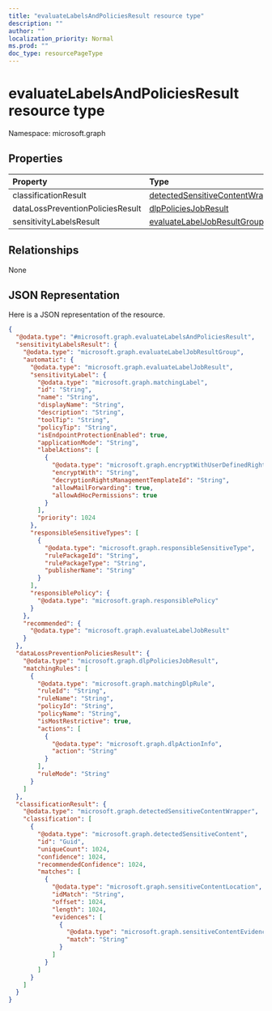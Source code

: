 ```yaml
---
title: "evaluateLabelsAndPoliciesResult resource type"
description: ""
author: ""
localization_priority: Normal
ms.prod: ""
doc_type: resourcePageType
---
```


# evaluateLabelsAndPoliciesResult resource type


Namespace: microsoft.graph



## Properties
|Property|Type|Description|
|:---|:---|:---|
|classificationResult|[detectedSensitiveContentWrapper](../resources/detectedsensitivecontentwrapper.md)||
|dataLossPreventionPoliciesResult|[dlpPoliciesJobResult](../resources/dlppoliciesjobresult.md)||
|sensitivityLabelsResult|[evaluateLabelJobResultGroup](../resources/evaluatelabeljobresultgroup.md)||

## Relationships
None

## JSON Representation
Here is a JSON representation of the resource.
<!-- {
  "blockType": "resource",
  "@odata.type": "microsoft.graph.evaluateLabelsAndPoliciesResult"
}
-->
``` json
{
  "@odata.type": "#microsoft.graph.evaluateLabelsAndPoliciesResult",
  "sensitivityLabelsResult": {
    "@odata.type": "microsoft.graph.evaluateLabelJobResultGroup",
    "automatic": {
      "@odata.type": "microsoft.graph.evaluateLabelJobResult",
      "sensitivityLabel": {
        "@odata.type": "microsoft.graph.matchingLabel",
        "id": "String",
        "name": "String",
        "displayName": "String",
        "description": "String",
        "toolTip": "String",
        "policyTip": "String",
        "isEndpointProtectionEnabled": true,
        "applicationMode": "String",
        "labelActions": [
          {
            "@odata.type": "microsoft.graph.encryptWithUserDefinedRights",
            "encryptWith": "String",
            "decryptionRightsManagementTemplateId": "String",
            "allowMailForwarding": true,
            "allowAdHocPermissions": true
          }
        ],
        "priority": 1024
      },
      "responsibleSensitiveTypes": [
        {
          "@odata.type": "microsoft.graph.responsibleSensitiveType",
          "rulePackageId": "String",
          "rulePackageType": "String",
          "publisherName": "String"
        }
      ],
      "responsiblePolicy": {
        "@odata.type": "microsoft.graph.responsiblePolicy"
      }
    },
    "recommended": {
      "@odata.type": "microsoft.graph.evaluateLabelJobResult"
    }
  },
  "dataLossPreventionPoliciesResult": {
    "@odata.type": "microsoft.graph.dlpPoliciesJobResult",
    "matchingRules": [
      {
        "@odata.type": "microsoft.graph.matchingDlpRule",
        "ruleId": "String",
        "ruleName": "String",
        "policyId": "String",
        "policyName": "String",
        "isMostRestrictive": true,
        "actions": [
          {
            "@odata.type": "microsoft.graph.dlpActionInfo",
            "action": "String"
          }
        ],
        "ruleMode": "String"
      }
    ]
  },
  "classificationResult": {
    "@odata.type": "microsoft.graph.detectedSensitiveContentWrapper",
    "classification": [
      {
        "@odata.type": "microsoft.graph.detectedSensitiveContent",
        "id": "Guid",
        "uniqueCount": 1024,
        "confidence": 1024,
        "recommendedConfidence": 1024,
        "matches": [
          {
            "@odata.type": "microsoft.graph.sensitiveContentLocation",
            "idMatch": "String",
            "offset": 1024,
            "length": 1024,
            "evidences": [
              {
                "@odata.type": "microsoft.graph.sensitiveContentEvidence",
                "match": "String"
              }
            ]
          }
        ]
      }
    ]
  }
}
```

